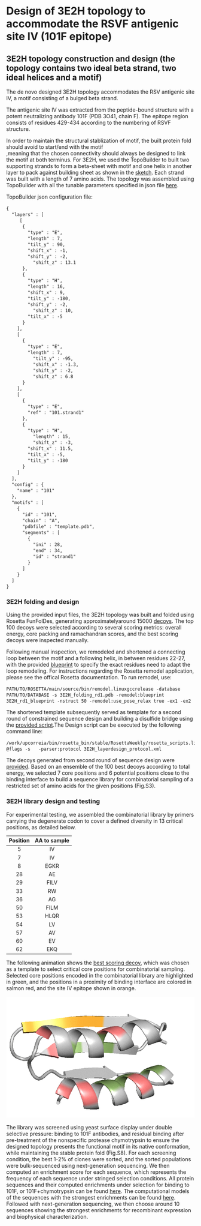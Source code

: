 # Design of 3E2H topology to accommodate the RSVF antigenic site IV (101F epitope) 
## 3E2H topology construction and design (the topology contains two ideal beta strand, two ideal helices and a motif) 
The de novo designed 3E2H topology accommodates the RSV antigenic site IV, a motif consisting of a bulged beta strand.  

The antigenic site IV was extracted from the peptide-bound structure with a potent neutralizing antibody 101F (PDB 3O41, chain F). The epitope region consists of residues 429-434 according to the numbering of RSVF structure.

In order to maintain the structural stablization of motif, the built protein fold should avoid to start/end with the motif  
,meaning that the chosen connectivity should always be designed to link the motif at both terminus. For 3E2H, we used the TopoBuilder to built two supporting strands to form a beta-sheet with motif and one helix in another layer to pack against building sheet as shown in the [sketch](./1\)Foling_trajectory/B1E_C1E_C2H_A1E_A2H/input_3E2H/sketch.pdb). Each strand was built with a length of 7 amino acids. The topology was assembled using TopoBuilder with all the tunable parameters specified in json file [here](./1\)Foling_trajectory/3E2H.json). 

TopoBuilder json configuration file: 
```
{
  "layers" : [
     [
      {
        "type" : "E",
        "length" : 7,
        "tilt_y" : 90,
        "shift_x" : -1,
      	"shift_y" : -2,
	      "shift_z" : 13.1
      },
      {
        "type" : "H",
        "length" : 16,
        "shift_x" : 9,
        "tilt_y" : -180,
        "shift_y" : -2,
	      "shift_z" : 10,
        "tilt_x" : -5
      }
    ],
    [
      {
        "type" : "E",
        "length" : 7,
	      "tilt_y" : -95,
	      "shift_x" : -1.3,
	      "shift_y" : -2,
	      "shift_z" : 6.8
      }
    ],
    [
      {
        "type" : "E",
        "ref" : "101.strand1"
      },
      {
        "type" : "H",
 	      "length" : 15,
	      "shift_z" : -3,
        "shift_x" : 11.5,
        "tilt_x" : -5,
        "tilt_y" : -180
      }
    ]
  ],
  "config" : {
    "name" : "101"
  },
  "motifs" : [
    {
      "id" : "101",
      "chain" : "A",
      "pdbfile" : "template.pdb",
      "segments" : [
        {
          "ini" : 28,
          "end" : 34,
          "id" : "strand1"
        }
      ]
    }
  ]
}
```

### 3E2H folding and design 
Using the provided input files, the 3E2H topology was built and folded using Rosetta FunFolDes, generating approximatelyaround 15000 [decoys](./1\)Foling_trajectory/B1E_C1E_C2H_A1E_A2H/3E2H_folding_design.csv). The top 100 decoys were selected according to several scoring metrics: overall energy, core packing and ramachandran scores, and the best scoring decoys were inspected manually. 

Following manual inspection, we remodeled and shortened a connecting loop between the motif and a following helix, in between residues 22-27, with the provided [blueprint](./2\)Remodel_fix_connection/3E2H_rd1_blueprint) to specify the exact residues need to adapt the loop remodeling. For instructions regarding the Rosetta remodel application, please see the offical Rosetta documentation. To run remodel, use: 

```
PATH/TO/ROSETTA/main/source/bin/remodel.linuxgccrelease -database PATH/TO/DATABASE -s 3E2H_folding_rd1.pdb -remodel:blueprint 3E2H_rd1_blueprint -nstruct 50 -remodel:use_pose_relax true -ex1 -ex2 
``` 

The shortened template subsequently served as template for a second round of constrained sequence design and building a disulfide bridge using the [provided script](./3\)Sequence_design_selection/3E2H_layerdesign_protocol.xml).The Design script can be executed by the following command line:  

```
/work/upcorreia/bin/rosetta_bin/stable/RosettaWeekly/rosetta_scripts.linuxiccrelease @flags -s   -parser:protocol 3E2H_layerdesign_protocol.xml 
```

The decoys generated from second round of sequence design were [provided](./3\)Sequence_design_selection/3E2H.minisilent.gz). Based on an ensemble of the 100 best decoys according to total energy, we selected 7 core positions and 6 potential positions close to the binding interface to build a sequence library for combinatorial sampling of a restricted set of amino acids for the given positions (Fig.S3). 

### 3E2H library design and testing 
For experimental testing, we assembled the combinatorial library by primers carrying the degenerate codon to cover a defined diversity in 13 critical positions, as detailed below.

| Position| AA to sample|
| :------:|:-----------:|
| 5       | IV          |
| 7       | IV          |
| 8       | EGKR        |
| 28      | AE          | 
| 29      | FILV        | 
| 33      | RW          | 
| 36      | AG          | 
| 50      | FILM        |
| 53      | HLQR        |
| 54      | LV          | 
| 57      | AV          |
| 60      | EV          |
| 62      | EKQ         |

The following animation shows the [best scoring decoy](./3\)Sequence_design_selection/3E2H_rd2_sequence_design.pdb), which was chosen as a template to select critical core positions for combinatorial sampling. Selected core positions encoded in the combinatorial library are highlighted in green, and the positions in a proximity of binding interface are colored in salmon red, and the site IV epitope shown in orange. 

![](./3E2H.gif)

The library was screened using yeast surface display under double selective pressure: binding to 101F antibodies, and residual binding after pre-treatment of the nonspecific protease chymotrypsin to ensure the designed topology presents the functional motif in its native conformation, while maintaining the stable protein fold (Fig.S8). For each screening condition, the best 1-2% of clones were sorted, and the sorted populations were bulk-sequenced using next-generation sequencing. We then computed an enrichment score for each sequence, which represents the frequency of each sequence under stringed selection conditions. All protein sequences and their computed enrichments under selection for binding to 101F, or 101F+chymotrypsin can be found [here](./4\)NGS_seq/3E2H_NGS.csv). The computational models of the sequences with the strongest enrichments can be found [here](). Followed with next-generation sequencing, we then choose around 10 sequences showing the strongest enrichments for recombinant expression and biophysical characterization.
